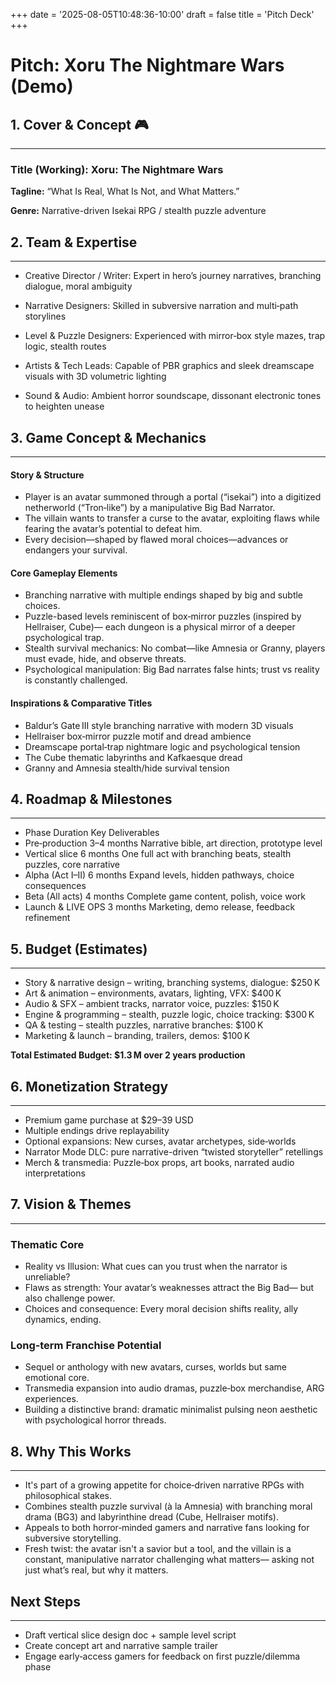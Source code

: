 +++
date = '2025-08-05T10:48:36-10:00'
draft = false
title = 'Pitch Deck'
+++
# Pitch: Xoru The Nightmare Wars (Demo)

## 1. Cover & Concept 🎮

---

### Title (Working): Xoru: The Nightmare Wars

**Tagline:** “What Is Real, What Is Not, and What Matters.”

**Genre:** Narrative-driven Isekai RPG / stealth puzzle adventure

## 2. Team & Expertise
---
* Creative Director / Writer: Expert in hero’s journey narratives, 
branching dialogue, moral ambiguity

* Narrative Designers: Skilled in subversive narration and multi‑path storylines

* Level & Puzzle Designers: Experienced with mirror‑box style mazes, 
trap logic, stealth routes

* Artists & Tech Leads: Capable of PBR graphics and sleek dreamscape visuals with 
3D volumetric lighting

* Sound & Audio: Ambient horror soundscape, dissonant electronic tones to heighten unease

## 3. Game Concept & Mechanics
---
#### Story & Structure

* Player is an avatar summoned through a portal (“isekai”) into a digitized         
    netherworld (“Tron‑like”) by a manipulative Big Bad Narrator.
* The villain wants to transfer a curse to the avatar, exploiting flaws while 
    fearing the avatar’s potential to defeat him.
* Every decision—shaped by flawed moral choices—advances or endangers your survival.

#### Core Gameplay Elements

* Branching narrative with multiple endings shaped by big and subtle choices.
* Puzzle-based levels reminiscent of box‑mirror puzzles (inspired by Hellraiser, 
    Cube)— each dungeon is a physical mirror of a deeper psychological trap.
* Stealth survival mechanics: No combat—like Amnesia or Granny, players must evade, 
    hide, and observe threats.
* Psychological manipulation: Big Bad narrates false hints; trust vs reality 
    is constantly challenged.

#### Inspirations & Comparative Titles

* Baldur’s Gate III style branching narrative with modern 3D visuals
* Hellraiser box‑mirror puzzle motif and dread ambience
* Dreamscape portal‑trap nightmare logic and psychological tension
* The Cube thematic labyrinths and Kafkaesque dread
* Granny and Amnesia stealth/hide survival tension

## 4. Roadmap & Milestones
---
- Phase	Duration	Key Deliverables
- Pre‑production	3–4 months	Narrative bible, art direction, prototype level
- Vertical slice	6 months	One full act with branching beats, stealth puzzles, 
                                            core narrative
- Alpha (Act I–II)	6 months	Expand levels, hidden pathways, 
                                            choice consequences
- Beta (All acts)	4 months	Complete game content, polish, voice work
- Launch & LIVE OPS	3 months	Marketing, demo release, feedback refinement

## 5. Budget (Estimates)
---
* Story & narrative design – writing, branching systems, dialogue: $250 K
* Art & animation – environments, avatars, lighting, VFX: $400 K
* Audio & SFX – ambient tracks, narrator voice, puzzles: $150 K
* Engine & programming – stealth, puzzle logic, choice tracking: $300 K
* QA & testing – stealth puzzles, narrative branches: $100 K
* Marketing & launch – branding, trailers, demos: $100 K

__Total Estimated Budget: $1.3 M over 2 years production__

## 6. Monetization Strategy
---
* Premium game purchase at $29–39 USD
* Multiple endings drive replayability
* Optional expansions: New curses, avatar archetypes, side‑worlds
* Narrator Mode DLC: pure narrative-driven “twisted storyteller” retellings
* Merch & transmedia: Puzzle‑box props, art books, narrated audio interpretations

## 7. Vision & Themes
---
### Thematic Core

* Reality vs Illusion: What cues can you trust when the narrator is unreliable?
* Flaws as strength: Your avatar’s weaknesses attract the Big Bad—
                                    but also challenge power.
* Choices and consequence: Every moral decision shifts reality, ally dynamics, ending.

### Long‑term Franchise Potential

* Sequel or anthology with new avatars, curses, worlds but same emotional core.
* Transmedia expansion into audio dramas, puzzle‑box merchandise, ARG experiences.
* Building a distinctive brand: dramatic minimalist pulsing neon aesthetic 
    with psychological horror threads.

## 8. Why This Works
---
* It's part of a growing appetite for choice‑driven narrative RPGs with 
                                        philosophical stakes.
* Combines stealth puzzle survival (à la Amnesia) with branching moral drama (BG3) 
                                and labyrinthine dread (Cube, Hellraiser motifs).
* Appeals to both horror‑minded gamers and narrative fans looking for 
                                subversive storytelling.
* Fresh twist: the avatar isn't a savior but a tool, and the villain is a 
                    constant, manipulative narrator challenging what matters—
                    asking not just what’s real, but why it matters.

## Next Steps
---
* Draft vertical slice design doc + sample level script
* Create concept art and narrative sample trailer
* Engage early‑access gamers for feedback on first puzzle/dilemma phase
